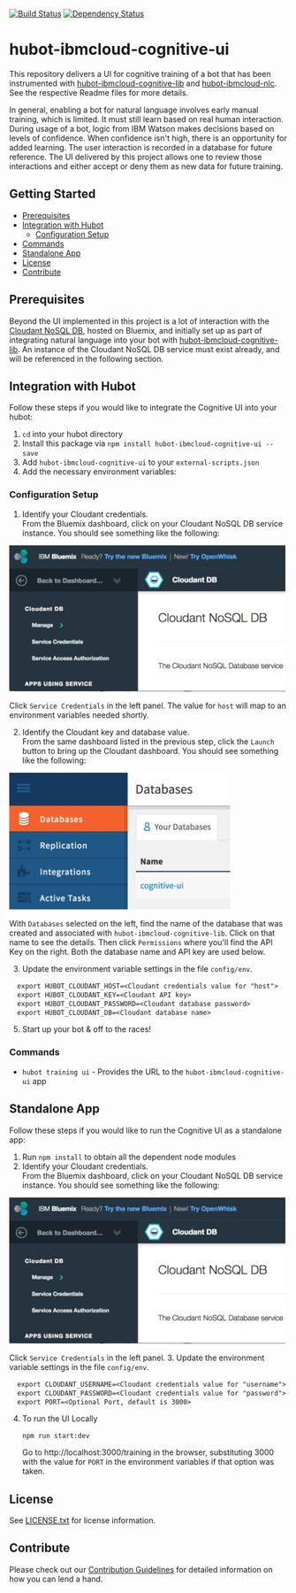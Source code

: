 [![Build Status](https://travis-ci.org/ibm-cloud-solutions/hubot-ibmcloud-cognitive-ui.svg?branch=master)](https://travis-ci.org/ibm-cloud-solutions/hubot-ibmcloud-cognitive-ui)
[![Dependency Status](https://dependencyci.com/github/ibm-cloud-solutions/hubot-ibmcloud-cognitive-ui/badge)](https://dependencyci.com/github/ibm-cloud-solutions/hubot-ibmcloud-cognitive-ui)

# hubot-ibmcloud-cognitive-ui

This repository delivers a UI for cognitive training of a bot that has been instrumented with [hubot-ibmcloud-cognitive-lib](http://github.com/ibm-cloud-solutions/hubot-ibmcloud-cognitive-lib)
and [hubot-ibmcloud-nlc](http://github.com/ibm-cloud-solutions/hubot-ibmcloud-nlc).  See the respective Readme files for more details.  

In general, enabling a bot for natural language involves early manual training, which is limited.  It must still learn based on real human interaction.  During usage of a bot, logic from IBM Watson makes decisions based on levels of confidence. When confidence isn't high, there is an opportunity for added learning.  The user interaction is recorded in a database for future reference.  The UI delivered by this project allows one to review those interactions and either accept or deny them as new data for future training.

## Getting Started

 * [Prerequisites](#prerequisites)
 * [Integration with Hubot](#integration-with-hubot)
 	* [Configuration Setup](#configuration-setup)
  * [Commands](#commands)
 * [Standalone App](#standalone-app)
 * [License](#license)
 * [Contribute](#contribute)

## Prerequisites

Beyond the UI implemented in this project is a lot of interaction with the [Cloudant NoSQL DB](https://console.ng.bluemix.net/catalog/services/cloudant-nosql-db/), hosted on Bluemix, and initially set up as part of integrating natural language into your bot with [hubot-ibmcloud-cognitive-lib](http://github.com/ibm-cloud-solutions/hubot-ibmcloud-cognitive-lib).  An instance of the Cloudant NoSQL DB service must exist already, and will be referenced in the following section.

## Integration with Hubot
Follow these steps if you would like to integrate the Cognitive UI into your hubot:

1. `cd` into your hubot directory
2. Install this package via `npm install hubot-ibmcloud-cognitive-ui --save`
3. Add `hubot-ibmcloud-cognitive-ui` to your `external-scripts.json`
4. Add the necessary environment variables:

### Configuration Setup
1. Identify your Cloudant credentials.<br>
  From the Bluemix dashboard, click on your Cloudant NoSQL DB service instance.  You should see something like the following:

  <img src="/docs/images/BluemixCloudantLaunch.png" width="500">

  Click `Service Credentials` in the left panel.  The value for `host` will map to an environment variables needed shortly.

2. Identify the Cloudant key and database value.<br>
  From the same dashboard listed in the previous step, click the `Launch` button to bring up the Cloudant dashboard.  You should see something like the following:

  <img src="/docs/images/CloudantDashboard.png" width="400">

  With `Databases` selected on the left, find the name of the database that was created and associated with `hubot-ibmcloud-cognitive-lib`.  Click on that name to see the details.  Then click `Permissions` where you'll find the API Key on the right.  Both the database name and API key are used below.

3. Update the environment variable settings in the file `config/env`.
  ```
    export HUBOT_CLOUDANT_HOST=<Cloudant credentials value for "host">
    export HUBOT_CLOUDANT_KEY=<Cloudant API key>
    export HUBOT_CLOUDANT_PASSWORD=<Cloudant database password>
    export HUBOT_CLOUDANT_DB=<Cloudant database name>
  ```
5. Start up your bot & off to the races!

### Commands
- `hubot training ui` - Provides the URL to the `hubot-ibmcloud-cognitive-ui` app

## Standalone App
Follow these steps if you would like to run the Cognitive UI as a standalone app:

1. Run `npm install` to obtain all the dependent node modules
2. Identify your Cloudant credentials.<br>
  From the Bluemix dashboard, click on your Cloudant NoSQL DB service instance.  You should see something like the following:

  <img src="/docs/images/BluemixCloudantLaunch.png" width="500">

  Click `Service Credentials` in the left panel.
3. Update the environment variable settings in the file `config/env`.
  ```
    export CLOUDANT_USERNAME=<Cloudant credentials value for "username">
    export CLOUDANT_PASSWORD=<Cloudant credentials value for "password">
    export PORT=<Optional Port, default is 3000>
  ```
4. To run the UI Locally
	```
	npm run start:dev
	```
	Go to http://localhost:3000/training in the browser, substituting 3000 with the value for `PORT` in the environment variables if that option was taken.

## License

See [LICENSE.txt](./LICENSE.txt) for license information.

## Contribute

Please check out our [Contribution Guidelines](./CONTRIBUTING.md) for detailed information on how you can lend a hand.
